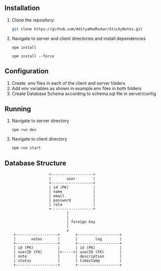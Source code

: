 ## Installation

1. Clone the repository:
   ```bash
   git clone https://github.com/AdityaMadhukar/StickyNotes.git

2. Navigate to server and client directories and install dependencies
    ```terminal
    npm install 

    npm install --force
## Configuration

1. Create .env files in each of the client and server folders
2. Add env variables as shown in example.env files in both folders
3. Create Database Schema according to schema.sql file in server/config

## Running 

1. Navigate to server directory
    ```terminal
    npm run dev
2. Navigate to client directory
    ```terminal
    npm run start
## Database Structure

                        +-------------------+
                        |       user        |
                        +-------------------+
                        | id (PK)           |
                        | name              |
                        | email             |
                        | password          |
                        | role              |
                        +-------------------+
                                |
                                |
                                | foreign key
                                |
                                v
        +-------------------+       +-------------------+
        |       notes       |       |        log        |
        +-------------------+       +-------------------+
        | id (PK)           |       | id (PK)           |
        | userID (FK)       |<----->| userID (FK)       |
        | note              |       | description       |
        | status            |       | timestamp         |
        +-------------------+       +-------------------+


